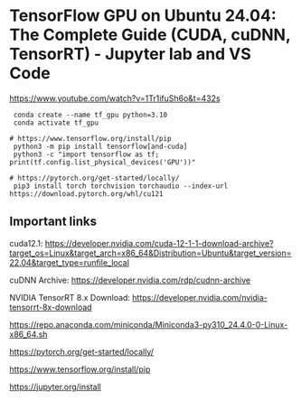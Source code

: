 # TensorFlow GPU on Ubuntu 24.04: The Complete Guide (CUDA, cuDNN, TensorRT) - Jupyter lab and VS Code 
https://www.youtube.com/watch?v=1Tr1ifuSh6o&t=432s



     conda create --name tf_gpu python=3.10
     conda activate tf_gpu

    # https://www.tensorflow.org/install/pip
     python3 -m pip install tensorflow[and-cuda]
     python3 -c "import tensorflow as tf; print(tf.config.list_physical_devices('GPU'))"

    # https://pytorch.org/get-started/locally/
     pip3 install torch torchvision torchaudio --index-url https://download.pytorch.org/whl/cu121

## Important links

cuda12.1: https://developer.nvidia.com/cuda-12-1-1-download-archive?target_os=Linux&target_arch=x86_64&Distribution=Ubuntu&target_version=22.04&target_type=runfile_local

cuDNN Archive: https://developer.nvidia.com/rdp/cudnn-archive

NVIDIA TensorRT 8.x Download: https://developer.nvidia.com/nvidia-tensorrt-8x-download

https://repo.anaconda.com/miniconda/Miniconda3-py310_24.4.0-0-Linux-x86_64.sh

https://pytorch.org/get-started/locally/

https://www.tensorflow.org/install/pip

https://jupyter.org/install



